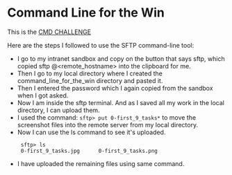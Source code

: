 # Command Line for the Win

This is the [CMD CHALLENGE](https://cmdchallenge.com/)

Here are the steps I followed to use the SFTP command-line tool:

- I go to my intranet sandbox and copy on the button that says sftp,
  which copied sftp <myusername>@<remote_hostname> into the clipboard for me.
- Then I go to my local directory where I created the command_line_for_the_win
  directory and pasted it.
- Then I entered the password which I again copied from the sandbox when I got asked.
- Now I am inside the sftp terminal. And as I saved all my work in the local
  directory, I can upload them.
- I used the command:
`sftp> put 0-first_9_tasks*`
  to move the screenshot files into the remote server from my local directory.
- Now I can use the ls command to see it's uploaded.
  ```
   sftp> ls
   0-first_9_tasks.jpg		0-first_9_tasks.png
  ```
- I have uploaded the remaining files using same command.

